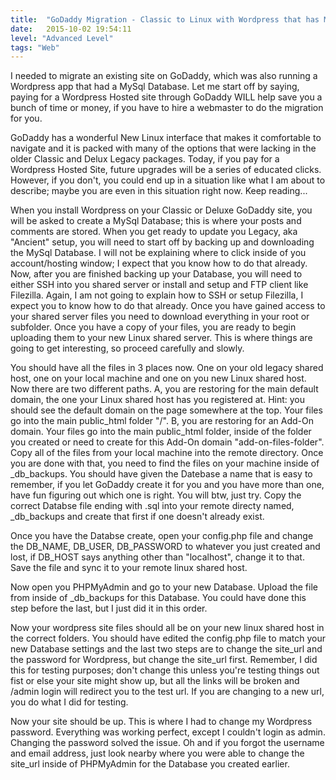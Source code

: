 ```yaml
---
title:  "GoDaddy Migration - Classic to Linux with Wordpress that has MySql Databse"
date:   2015-10-02 19:54:11
level: "Advanced Level"
tags: "Web"
---
```


I needed to migrate an existing site on GoDaddy, which was also running a Wordpress app that had a MySql Database. Let me start off by saying, paying for a Wordpress Hosted site through GoDaddy WILL help save you a bunch of time or money, if you have to hire a webmaster to do the migration for you. 

GoDaddy has a wonderful New Linux interface that makes it comfortable to navigate and it is packed with many of the options that were lacking in the older Classic and Delux Legacy packages. Today, if you pay for a Wordpress Hosted Site, future upgrades will be a series of educated clicks. However, if you don't, you could end up in a situation like what I am about to describe; maybe you are even in this situation right now. Keep reading...

When you install Wordpress on your Classic or Deluxe GoDaddy site, you will be asked to create a MySql Database; this is where your posts and comments are stored. When you get ready to update you Legacy, aka "Ancient" setup, you will need to start off by backing up and downloading the MySql Database. I will not be explaining where to click inside of you account/hosting window; I expect that you know how to do that already. Now, after you are finished backing up your Database, you will need to either SSH into you shared server or install and setup and FTP client like Filezilla. Again, I am not going to explain how to SSH or setup Filezilla, I expect you to know how to do that already. Once you have gained access to your shared server files you need to download everything in your root or subfolder. Once you have a copy of your files, you are ready to begin uploading them to your new Linux shared server. This is where things are going to get interesting, so proceed carefully and slowly. 

You should have all the files in 3 places now. One on your old legacy shared host, one on your local machine and one on you new Linux shared host. Now there are two different paths. A, you are restoring for the main default domain, the one your Linux shared host has you registered at. Hint: you should see the default domain on the page somewhere at the top. Your files go into the main public_html folder "/". B, you are restoring for an Add-On domain. Your files go into the main public_html folder, inside of the folder you created or need to create for this Add-On domain "add-on-files-folder". Copy all of the files from your local machine into the remote directory. Once you are done with that, you need to find the files on your machine inside of _db_backups. You should have given the Datebase a name that is easy to remember, if you let GoDaddy create it for you and you have more than one, have fun figuring out which one is right. You will btw, just try. Copy the correct Databse file ending with .sql into your remote directy named, _db_backups and create that first if one doesn't already exist. 

Once you have the Databse create, open your config.php file and change the DB_NAME, DB_USER, DB_PASSWORD to whatever you just created and lost, if DB_HOST says anything other than "localhost", change it to that. Save the file and sync it to your remote linux shared host. 

Now open you PHPMyAdmin and go to your new Database. Upload the file from inside of _db_backups for this Database. You could have done this step before the last, but I just did it in this order. 

Now your wordpress site files should all be on your new linux shared host in the correct folders. You should have edited the config.php file to match your new Database settings and the last two steps are to change the site_url and the password for Wordpress, but change the site_url first. Remember, I did this for testing purposes; don't change this unless you're testing things out fist or else your site might show up, but all the links will be broken and /admin login will redirect you to the test url. If you are changing to a new url, you do what I did for testing.

Now your site should be up. This is where I had to change my Wordpress password. Everything was working perfect, except I couldn't login as admin. Changing the password solved the issue. Oh and if you forgot the username and email address, just look nearby where you were able to change the site_url inside of PHPMyAdmin for the Database you created earlier. 
